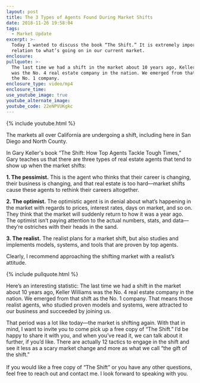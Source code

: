 ```yaml
---
layout: post
title: The 3 Types of Agents Found During Market Shifts
date: 2018-11-26 19:58:04
tags:
  - Market Update
excerpt: >-
  Today I wanted to discuss the book “The Shift.” It is extremely important in
  relation to what’s going on in our current market.
enclosure:
pullquote: >-
  The last time we had a shift in the market about 10 years ago, Keller Williams
  was the No. 4 real estate company in the nation. We emerged from that shift as
  the No. 1 company.
enclosure_type: video/mp4
enclosure_time:
use_youtube_image: true
youtube_alternate_image:
youtube_code: 22eNPVUKgkc
---
```


{% include youtube.html %}

The markets all over California are undergoing a shift, including here in San Diego and North County.

In Gary Keller's book “The Shift: How Top Agents Tackle Tough Times,” Gary teaches us that there are three types of real estate agents that tend to show up when the market shifts:

**1. The pessimist.** This is the agent who thinks that their career is changing, their business is changing, and that real estate is too hard—market shifts cause these agents to rethink their careers altogether.

**2. The optimist.** The optimistic agent is in denial about what’s happening in the market with regards to prices, interest rates, days on market, and so on. They think that the market will suddenly return to how it was a year ago. The optimist isn’t paying attention to the actual numbers, stats, and data—they’re ostriches with their heads in the sand.

**3. The realist.** The realist plans for a market shift, but also studies and implements models, systems, and tools that are proven by top agents.

Clearly, I recommend approaching the shifting market with a realist’s attitude.

{% include pullquote.html %}

Here’s an interesting statistic: The last time we had a shift in the market about 10 years ago, Keller Williams was the No. 4 real estate company in the nation. We emerged from that shift as the No. 1 company. That means those realist agents, who studied proven models and systems, were attracted to our business and succeeded by joining us.

That period was a lot like today—the market is shifting again. With that in mind, I want to invite you to come pick up a free copy of “The Shift.” I’d be happy to share it with you, and when you’ve read it, we can talk about it further, if you’d like. There are actually 12 tactics to engage in the shift and see it less as a scary market change and more as what we call “the gift of the shift.”<br><br>If you would like a free copy of “The Shift” or you have any other questions, feel free to reach out and contact me. I look forward to speaking with you.

&nbsp;